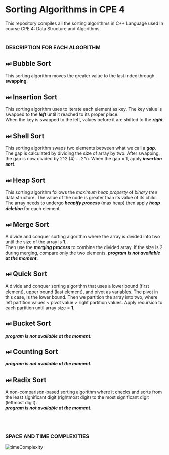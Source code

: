 # Sorting Algorithms in CPE 4

This repository compiles all the sorting algorithms in C++ Language used in course CPE 4: Data Structure and Algorithms. <br> <br>

### DESCRIPTION FOR EACH ALGORITHM

## ⏭ Bubble Sort
This sorting algorithm moves the greater value to the last index through **swapping**.

## ⏭ Insertion Sort
This sorting algorithm uses to iterate each element as key. The key value is swapped to the **_left_** until it reached to its proper place. <br>
When the key is swapped to the left, values before it are shifted to the **_right_**.

## ⏭ Shell Sort
This sorting algorithm swaps two elements between what we call a ***gap***. The gap is calculated by dividing the size of array by two. After swapping, the gap is
now divided by 2^2 (4) ... 2^n. When the gap = 1, apply ***insertion sort***.

## ⏭ Heap Sort
This sorting algorithm follows the *maximum heap property* of *binary tree* data structure. The value of the node is greater than its value of its child.
The array needs to undergo ***heapify process*** (max heap) then apply ***heap deletion*** for each element.

## ⏭ Merge Sort
A divide and conquer sorting algorithm where the array is divided into two until the size of the array is **1**. <br>
Then use the ***merging process*** to combine the divided array. If the size is 2 during merging, compare only the two elements.
***program is not available at the moment.***

## ⏭ Quick Sort
A divide and conquer sorting algorithm that uses a lower bound (first element), upper bound (last element), and pivot as variables. The pivot in this case, is the lower bound. Then we partition the array into two, where left partition values < pivot value > right partition values. Apply recursion to each partition until array size = **1**.

## ⏭ Bucket Sort

***program is not available at the moment.***

## ⏭ Counting Sort

***program is not available at the moment.***

## ⏭ Radix Sort
A non-comparison-based sorting algorithm where it checks and sorts from the least significant digit (rightmost digit) to the most significant digit (leftmost digit). <br>
***program is not available at the moment.***

<br>
<br>

### SPACE AND TIME COMPLEXITIES

![timeComplexity](https://lamfo-unb.github.io/img/Sorting-algorithms/Complexity.png)
